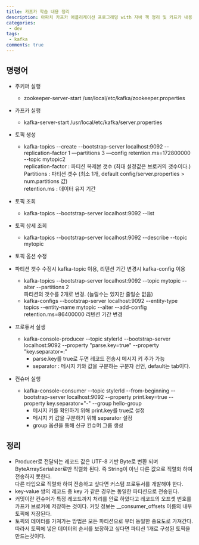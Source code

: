 ```yaml
---
title: 카프카 학습 내용 정리
description: 아파치 카프카 애플리케이션 프로그래밍 with 자바 책 정리 및 카프카 내용 정리
categories:
 - dev
tags:
 - kafka
comments: true
---
```



## 명령어

* 주키퍼 실행 
  * zookeeper-server-start /usr/local/etc/kafka/zookeeper.properties

* 카프카 실행
  * kafka-server-start /usr/local/etc/kafka/server.properties

* 토픽 생성
  * kafka-topics --create --bootstrap-server localhost:9092 --replication-factor 1 —partitions 3 —config retention.ms=172800000 --topic mytopic2  
    replication-factor : 파티션 복제본 갯수 (최대 설정값은 브로커의 갯수이다.)  
    Partitions  : 파티션 갯수 (최소 1개, default config/server.properties > num.partitions 값)  
    retention.ms : 데이터 유지 기간 

* 토픽 조회
  * kafka-topics --bootstrap-server localhost:9092 --list
 
* 토픽 상세 조회
  * kafka-topics --bootstrap-server localhost:9092 --describe --topic mytopic

* 토픽 옵션 수정
* 파티션 갯수 수정시 kafka-topic 이용, 리텐션 기간 변경시 kafka-config 이용  
  * kafka-topics --bootstrap-server localhost:9092 --topic mytopic --alter --partitions 2  
    파티션의 갯수를 2개로 변경. (늘릴수는 있지만 줄일순 없음)
  * kafka-configs --bootstrap-server localhost:9092 --entity-type topics --entity-name mytopic --alter --add-config retention.ms=86400000
    리텐션 기간 변경

* 프로듀서 실생
  * kafka-console-producer --topic stylerId --bootstrap-server localhost:9092 --property "parse.key=true" --property "key.separator=:"
    * parse.key를 true로 두면 레코드 전송시 메시지 키 추가 가능
    * separator : 메시지 키와 값을 구분하는 구분자 선언, default는 tab이다.

* 컨슈머 실행
  * kafka-console-consumer --topic stylerId --from-beginning --bootstrap-server localhost:9092 --property print.key=true --property key.separator="-" --group hello-group
    * 메시지 키를 확인하기 위해 print.key를 true로 설정
    * 메시지 키 값을 구분하기 위해 separator 설정
    * group 옵션을 통해 신규 컨슈머 그룹 생성

## 정리
* Producer로 전달되는 레코드 값은 UTF-8 기반 Byte로 변환 되며 ByteArraySerializer로만 직렬화 된다. 즉 String이 아닌 다른 값으로 직렬화 하여 전송하지 못한다.  
  다른 타입으로 직렬화 하여 전송하고 싶다면 커스텀 프로듀서를 개발해야 한다. 
* key-value 쌍의 레코드 중 key 가 같은 경우는 동일한 파티션으로 전송된다. 
* 커밋이란 컨슈머가 특정 레코드까지 처리를 안료 하였다고 레코드의 오프셋 번호를 카프카 브로커에 저장하는 것이다. 커밋 정보는 __consumer_offsets 이름의 내부 토픽에 저장된다. 
* 토픽의 데이터를 가져가는 방법은 모든 파티션으로 부터 동일한 중요도로 가져간다. 따라서 토픽에 넣은 데이터의 순서를 보장하고 싶다면 파티션 1개로 구성된 토픽을 만드는것이다. 